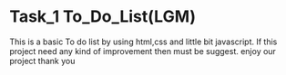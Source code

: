 # Task_1 To_Do_List(LGM)
This is a basic To do list by using html,css and little bit javascript.
If this project need any kind of improvement then must be suggest.
enjoy our project thank you
